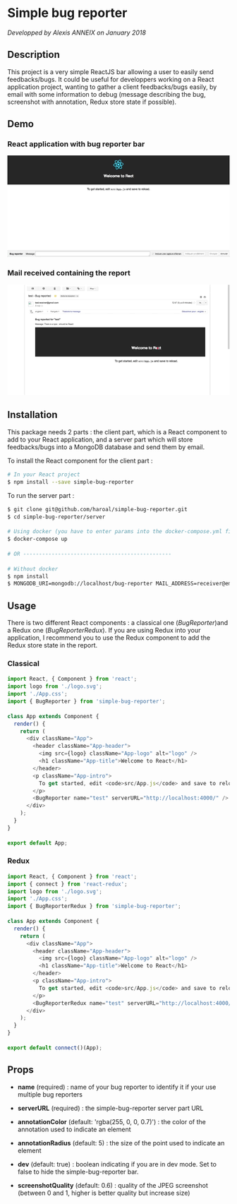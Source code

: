 # Simple bug reporter
*Developped by Alexis ANNEIX on January 2018*

## Description
This project is a very simple ReactJS bar allowing a user to easily send feedbacks/bugs. It could be useful for developpers working on a React application project, wanting to gather a client feedbacks/bugs easily, by email with some information to debug (message describing the bug, screenshot with annotation, Redux store state if possible).

## Demo

### React application with bug reporter bar
![React application demo](https://github.com/haroal/simple-bug-reporter/raw/master/gif/simple-bug-reporter_client.gif)

### Mail received containing the report
![Mail with report](https://github.com/haroal/simple-bug-reporter/raw/master/gif/simple-bug-reporter_mail.gif)

## Installation

This package needs 2 parts : the client part, which is a React component to add to your React application, and a server part which will store feedbacks/bugs into a MongoDB database and send them by email.

To install the React component for the client part : 
```bash
# In your React project
$ npm install --save simple-bug-reporter
```

To run the server part : 
```bash
$ git clone git@github.com/haroal/simple-bug-reporter.git
$ cd simple-bug-reporter/server

# Using docker (you have to enter params into the docker-compose.yml file)
$ docker-compose up
 
# OR -----------------------------------------------
 
# Without docker
$ npm install
$ MONGODB_URI=mongodb://localhost/bug-reporter MAIL_ADDRESS=receiver@email.com npm start
```

## Usage

There is two different React components : a classical one (*BugReporter*)and a Redux one (*BugReporterRedux*). If you are using Redux into your application, I recommend you to use the Redux component to add the Redux store state in the report.

### Classical
```javascript
import React, { Component } from 'react';
import logo from './logo.svg';
import './App.css';
import { BugReporter } from 'simple-bug-reporter';

class App extends Component {
  render() {
    return (
      <div className="App">
        <header className="App-header">
          <img src={logo} className="App-logo" alt="logo" />
          <h1 className="App-title">Welcome to React</h1>
        </header>
        <p className="App-intro">
          To get started, edit <code>src/App.js</code> and save to reload.
        </p>
        <BugReporter name="test" serverURL="http://localhost:4000/" />
      </div>
    );
  }
}

export default App;
```

### Redux
```javascript
import React, { Component } from 'react';
import { connect } from 'react-redux';
import logo from './logo.svg';
import './App.css';
import { BugReporterRedux } from 'simple-bug-reporter';

class App extends Component {
  render() {
    return (
      <div className="App">
        <header className="App-header">
          <img src={logo} className="App-logo" alt="logo" />
          <h1 className="App-title">Welcome to React</h1>
        </header>
        <p className="App-intro">
          To get started, edit <code>src/App.js</code> and save to reload.
        </p>
        <BugReporterRedux name="test" serverURL="http://localhost:4000/" />
      </div>
    );
  }
}

export default connect()(App);
```

## Props

- **name** (required) : name of your bug reporter to identify it if your use multiple bug reporters

- **serverURL** (required) : the simple-bug-reporter server part URL

- **annotationColor** (default: 'rgba(255, 0, 0, 0.7)') : the color of the annotation used to indicate an element

- **annotationRadius** (default: 5) : the size of the point used to indicate an element

- **dev** (default: true) : boolean indicating if you are in dev mode. Set to false to hide the simple-bug-reporter bar.

- **screenshotQuality** (default: 0.6) : quality of the JPEG screenshot (between 0 and 1, higher is better quality but increase size)
